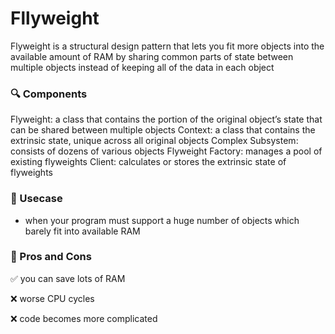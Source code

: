 # Fllyweight

Flyweight is a structural design pattern that lets you fit more objects into the available amount of RAM by sharing common parts of state between multiple objects instead of keeping all of the data in each object

### :mag: Components
Flyweight: a class that contains the portion of the original object’s state that can be shared between multiple objects
Context: a class that contains the extrinsic state, unique across all original objects
Complex Subsystem: consists of dozens of various objects
Flyweight Factory: manages a pool of existing flyweights
Client: calculates or stores the extrinsic state of flyweights

### :key: Usecase
- when your program must support a huge number of objects which barely fit into available RAM

### :memo: Pros and Cons
:white_check_mark: you can save lots of RAM

:x: worse CPU cycles

:x: code becomes more complicated
